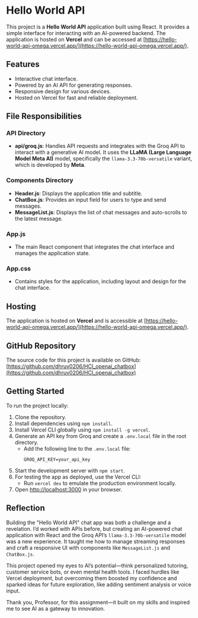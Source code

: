 # Hello World API

This project is a **Hello World API** application built using React. It provides a simple interface for interacting with an AI-powered backend. The application is hosted on **Vercel** and can be accessed at [https://hello-world-api-omega.vercel.app/](https://hello-world-api-omega.vercel.app/).

## Features

- Interactive chat interface.
- Powered by an AI API for generating responses.
- Responsive design for various devices.
- Hosted on Vercel for fast and reliable deployment.

## File Responsibilities

### API Directory

- **api/groq.js**: Handles API requests and integrates with the Groq API to interact with a generative AI model. It uses the **LLaMA (Large Language Model Meta AI)** model, specifically the `llama-3.3-70b-versatile` variant, which is developed by **Meta**.

### Components Directory

- **Header.js**: Displays the application title and subtitle.
- **ChatBox.js**: Provides an input field for users to type and send messages.
- **MessageList.js**: Displays the list of chat messages and auto-scrolls to the latest message.

### App.js

- The main React component that integrates the chat interface and manages the application state.

### App.css

- Contains styles for the application, including layout and design for the chat interface.

## Hosting

The application is hosted on **Vercel** and is accessible at [https://hello-world-api-omega.vercel.app/](https://hello-world-api-omega.vercel.app/).

## GitHub Repository

The source code for this project is available on GitHub: [https://github.com/dhruv0206/HCI_openai_chatbox](https://github.com/dhruv0206/HCI_openai_chatbox)

## Getting Started

To run the project locally:

1. Clone the repository.
2. Install dependencies using `npm install`.
3. Install Vercel CLI globally using `npm install -g vercel`.
4. Generate an API key from Groq and create a `.env.local` file in the root directory.
   - Add the following line to the `.env.local` file:
     ```
     GROQ_API_KEY=your_api_key
     ```
5. Start the development server with `npm start`.
6. For testing the app as deployed, use the Vercel CLI:
   - Run `vercel dev` to emulate the production environment locally.
7. Open [http://localhost:3000](http://localhost:3000) in your browser.

## Reflection

Building the "Hello World API" chat app was both a challenge and a revelation. I’d worked with APIs before, but creating an AI-powered chat application with React and the Groq API’s `llama-3.3-70b-versatile` model was a new experience. It taught me how to manage streaming responses and craft a responsive UI with components like `MessageList.js` and `ChatBox.js`.

This project opened my eyes to AI’s potential—think personalized tutoring, customer service bots, or even mental health tools. I faced hurdles like Vercel deployment, but overcoming them boosted my confidence and sparked ideas for future exploration, like adding sentiment analysis or voice input.

Thank you, Professor, for this assignment—it built on my skills and inspired me to see AI as a gateway to innovation.
